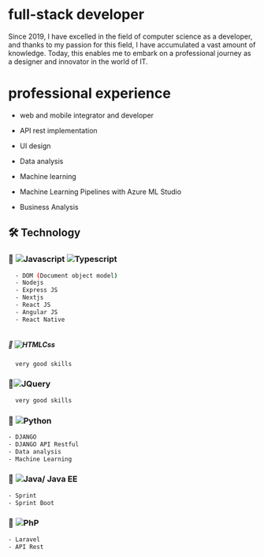 
# full-stack developer

Since 2019, I have excelled in the field of computer science as a developer, and thanks to my passion for this field, I have accumulated a vast amount of knowledge. Today, this enables me to embark on a professional journey as a designer and innovator in the world of IT.

#  professional experience 

- web and mobile integrator and developer

- API rest implementation
- UI design
- Data analysis
- Machine learning
-  Machine Learning Pipelines with Azure ML Studio
- Business Analysis

## 🛠 Technology

### 🚀 ![Javascript](https://img.shields.io/badge/javascript-14354C?style=for-the-badge&logo=javascript&logoColor=yellow) ![Typescript](https://img.shields.io/badge/typescript-14354C?style=for-the-badge&logo=typescript&logoColor=blue)

```bash
  - DOM (Document object model)
  - Nodejs 
  - Express JS
  - Nextjs 
  - React JS 
  - Angular JS
  - React Native
  
```
##### 🚀 ![HTMLCss](https://img.shields.io/badge/Htmlcss-14354C?style=for-the-badge&logo=css&logoColor=yellow)

```bash
  very good skills
```
### 🚀![JQuery](https://img.shields.io/badge/jquery-14354C?style=for-the-badge&logo=jquery&logoColor=blue)

```bash
  very good skills
```
### 🚀 ![Python](https://img.shields.io/badge/Python-14354C?style=for-the-badge&logo=python&logoColor=yellow)

```bash
- DJANGO
- DJANGO API Restful
- Data analysis 
- Machine Learning
```
### 🚀 ![Java/ Java EE](https://img.shields.io/badge/java-%23323330.svg?style=for-the-badge&logo=java&logoColor=blue) 

```bash
- Sprint
- Sprint Boot
```
### 🚀 ![PhP](https://img.shields.io/badge/Php-%23323330.svg?style=for-the-badge&logo=php&logoColor=blue)

```bash
- Laravel
- API Rest
```
